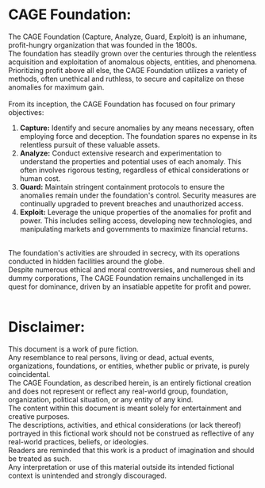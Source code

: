 # CAGE Foundation:<br/>
The CAGE Foundation (Capture, Analyze, Guard, Exploit) is an inhumane, profit-hungry organization that was founded in the 1800s.<br/>
The foundation has steadily grown over the centuries through the relentless acquisition and exploitation of anomalous objects, entities, and phenomena.<br/>
Prioritizing profit above all else, the CAGE Foundation utilizes a variety of methods, often unethical and ruthless, to secure and capitalize on these anomalies for maximum gain.<br/>
<br/>
From its inception, the CAGE Foundation has focused on four primary objectives:<br/>
  1. **Capture:** Identify and secure anomalies by any means necessary, often employing force and deception. The foundation spares no expense in its relentless pursuit of these valuable assets.<br/>
  2. **Analyze:** Conduct extensive research and experimentation to understand the properties and potential uses of each anomaly. This often involves rigorous testing, regardless of ethical considerations or human cost.<br/>
  3. **Guard:** Maintain stringent containment protocols to ensure the anomalies remain under the foundation's control. Security measures are continually upgraded to prevent breaches and unauthorized access.<br/>
  4. **Exploit:** Leverage the unique properties of the anomalies for profit and power. This includes selling access, developing new technologies, and manipulating markets and governments to maximize financial returns.<br/>
<br/>
The foundation's activities are shrouded in secrecy, with its operations conducted in hidden facilities around the globe.<br/>
Despite numerous ethical and moral controversies, and numerous shell and dummy corporations, The CAGE Foundation remains unchallenged in its quest for dominance, driven by an insatiable appetite for profit and power.<br/>
<br/>

# Disclaimer:<br/>
This document is a work of pure fiction.<br/>
Any resemblance to real persons, living or dead, actual events, organizations, foundations, or entities, whether public or private, is purely coincidental.<br/>
The CAGE Foundation, as described herein, is an entirely fictional creation and does not represent or reflect any real-world group, foundation, organization, political situation, or any entity of any kind.<br/>
The content within this document is meant solely for entertainment and creative purposes.<br/>
The descriptions, activities, and ethical considerations (or lack thereof) portrayed in this fictional work should not be construed as reflective of any real-world practices, beliefs, or ideologies.<br/>
Readers are reminded that this work is a product of imagination and should be treated as such.<br/>
Any interpretation or use of this material outside its intended fictional context is unintended and strongly discouraged.<br/>
